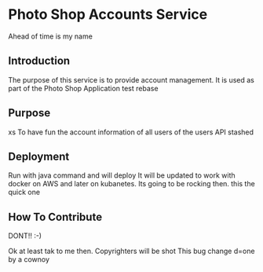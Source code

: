 # Photo Shop Accounts Service

Ahead of time is my name

## Introduction

The purpose of this service is to provide account management.
It is used as part of the Photo Shop Application
test rebase

## Purpose

xs
To have fun the account information of all users of the users API
stashed




## Deployment

Run with java command and will deploy 
It will be updated to work with docker on AWS and later on kubanetes.
Its going to be rocking then.
this the quick one
## How To Contribute

DONT!! :-)

Ok at least tak to me then.
Copyrighters will be shot
This bug change d=one by a cownoy
